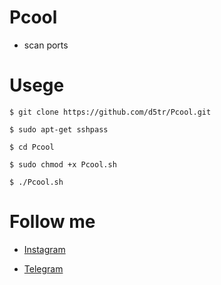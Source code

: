 # Pcool

* scan ports

# Usege

```
$ git clone https://github.com/d5tr/Pcool.git
```

```
$ sudo apt-get sshpass
```

```
$ cd Pcool
```

```
$ sudo chmod +x Pcool.sh
```

```
$ ./Pcool.sh
```

# Follow me 

* [Instagram](https://instagram.com/d_5tr)


* [Telegram](https://t.me/d5tr_Cyber)
